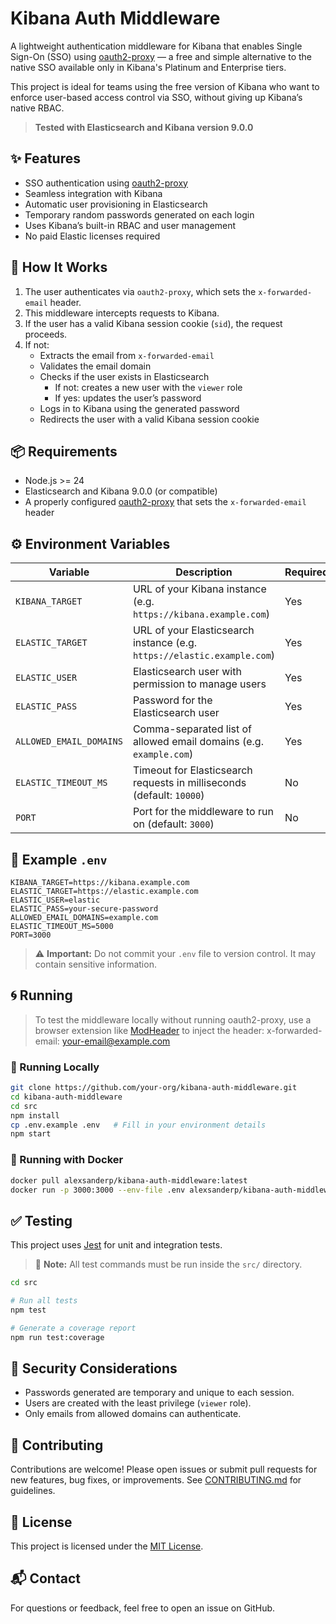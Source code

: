 # Kibana Auth Middleware

A lightweight authentication middleware for Kibana that enables Single Sign-On (SSO) using [oauth2-proxy](https://oauth2-proxy.github.io/oauth2-proxy/) — a free and simple alternative to the native SSO available only in Kibana's Platinum and Enterprise tiers.

This project is ideal for teams using the free version of Kibana who want to enforce user-based access control via SSO, without giving up Kibana’s native RBAC.

> **Tested with Elasticsearch and Kibana version 9.0.0**

## ✨ Features

- SSO authentication using [oauth2-proxy](https://oauth2-proxy.github.io/oauth2-proxy/)
- Seamless integration with Kibana
- Automatic user provisioning in Elasticsearch
- Temporary random passwords generated on each login
- Uses Kibana’s built-in RBAC and user management
- No paid Elastic licenses required

## 🚀 How It Works

1. The user authenticates via `oauth2-proxy`, which sets the `x-forwarded-email` header.
2. This middleware intercepts requests to Kibana.
3. If the user has a valid Kibana session cookie (`sid`), the request proceeds.
4. If not:
   - Extracts the email from `x-forwarded-email`
   - Validates the email domain
   - Checks if the user exists in Elasticsearch
     - If not: creates a new user with the `viewer` role
     - If yes: updates the user’s password
   - Logs in to Kibana using the generated password
   - Redirects the user with a valid Kibana session cookie

## 📦 Requirements

- Node.js >= 24
- Elasticsearch and Kibana 9.0.0 (or compatible)
- A properly configured [oauth2-proxy](https://oauth2-proxy.github.io/oauth2-proxy/) that sets the `x-forwarded-email` header

## ⚙️ Environment Variables

| Variable                | Description                                                                 | Required |
|-------------------------|-----------------------------------------------------------------------------|----------|
| `KIBANA_TARGET`         | URL of your Kibana instance (e.g. `https://kibana.example.com`)             | Yes      |
| `ELASTIC_TARGET`        | URL of your Elasticsearch instance (e.g. `https://elastic.example.com`)     | Yes      |
| `ELASTIC_USER`          | Elasticsearch user with permission to manage users                          | Yes      |
| `ELASTIC_PASS`          | Password for the Elasticsearch user                                          | Yes      |
| `ALLOWED_EMAIL_DOMAINS` | Comma-separated list of allowed email domains (e.g. `example.com`)          | Yes      |
| `ELASTIC_TIMEOUT_MS`    | Timeout for Elasticsearch requests in milliseconds (default: `10000`)       | No       |
| `PORT`                  | Port for the middleware to run on (default: `3000`)                          | No       |

## 📁 Example `.env`

```env
KIBANA_TARGET=https://kibana.example.com
ELASTIC_TARGET=https://elastic.example.com
ELASTIC_USER=elastic
ELASTIC_PASS=your-secure-password
ALLOWED_EMAIL_DOMAINS=example.com
ELASTIC_TIMEOUT_MS=5000
PORT=3000
```

> ⚠️ **Important:** Do not commit your `.env` file to version control. It may contain sensitive information.

## 🌀 Running

> To test the middleware locally without running oauth2-proxy, use a browser extension like [ModHeader](https://modheader.com/) to inject the header: x-forwarded-email: your-email@example.com

### 🧪 Running Locally

```bash
git clone https://github.com/your-org/kibana-auth-middleware.git
cd kibana-auth-middleware
cd src
npm install
cp .env.example .env   # Fill in your environment details
npm start
```

### 🐳 Running with Docker

```bash
docker pull alexsanderp/kibana-auth-middleware:latest
docker run -p 3000:3000 --env-file .env alexsanderp/kibana-auth-middleware:latest
```

## ✅ Testing

This project uses [Jest](https://jestjs.io/) for unit and integration tests.

> 📁 **Note:** All test commands must be run inside the `src/` directory.

```bash
cd src

# Run all tests
npm test

# Generate a coverage report
npm run test:coverage
```

## 🔐 Security Considerations

- Passwords generated are temporary and unique to each session.
- Users are created with the least privilege (`viewer` role).
- Only emails from allowed domains can authenticate.

## 🤝 Contributing

Contributions are welcome! Please open issues or submit pull requests for new features, bug fixes, or improvements. See [CONTRIBUTING.md](CONTRIBUTING.md) for guidelines.

## 📄 License

This project is licensed under the [MIT License](LICENSE).

## 📬 Contact

For questions or feedback, feel free to open an issue on GitHub.
